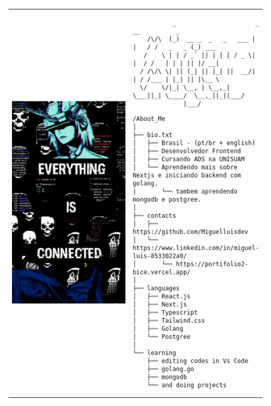 <table>
  <tr>
    <td style="width: 50%;">
       <img src="https://github.com/Miguelluisdev/Miguelluisdev/blob/main/cd34e92afe985f653076a675e09b8604.jpg" alt="Asuka" style="width: 200%; border: none;"/>
    </td>
    <td style="width: 50%; vertical-align: top;">
      <p style="font-family: monospace; font-size: 16px;">
       
        
               
               _                      _     __          _      
        /\/\  (_)  __ _  _   _   ___ | |   / /   _   _ (_) ___ 
       /    \ | | / _` || | | | / _ \| |  / /   | | | || |/ __|
      / /\/\ \| || (_| || |_| ||  __/| | / /___ | |_| || |\__ \
      \/    \/|_| \__, | \__,_| \___||_| \____/  \__,_||_||___/
                  |___/                                        

</p>

    /About_Me
    │
    ├── bio.txt
    │   ├── Brasil - (pt/br + english)
    │   ├── Desenvolvedor Frontend
    │   ├── Cursando ADS na UNISUAM
    │   └── Aprendendo mais sobre Nextjs e iniciando backend com golang.
    |       └── tambem aprendendo mongodb e postgree.
    │
    ├── contacts
    │   ├── https://github.com/Miguelluisdev
    │   └── https://www.linkedin.com/in/miguel-luis-8533022a0/
    │       └── https://portifolio2-bice.vercel.app/
    │
    ├── languages
    │   ├── React.js
    │   ├── Next.js
    │   ├── Typescript
    │   ├── Tailwind.css
    │   ├── Golang
    │   └── Postgree
    │
    └── learning
        ├── editing codes in Vs Code
        ├── golang.go
        ├── mongodb
        └── and doing projects
        
  </tr>
</table>
